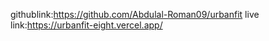 githublink:https://github.com/Abdulal-Roman09/urbanfit
live link:https://urbanfit-eight.vercel.app/
